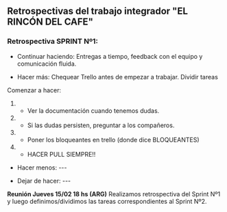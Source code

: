 ## Retrospectivas del trabajo integrador "EL RINCÓN DEL CAFE"

### Retrospectiva SPRINT Nº1:

- Continuar haciendo: Entregas a tiempo, feedback con el equipo y comunicación fluida.

- Hacer más: Chequear Trello antes de empezar a trabajar. Dividir tareas

Comenzar a hacer:

1. - Ver la documentación cuando tenemos dudas.
2. - Si las dudas persisten, preguntar a los compañeros.
3. - Poner los bloqueantes en trello (donde dice BLOQUEANTES)
4. - HACER PULL SIEMPRE!!

- Hacer menos: ---

- Dejar de hacer: ---

**Reunión Jueves 15/02 18 hs (ARG)**
Realizamos retrospectiva del Sprint Nº1 y luego definimos/dividimos las tareas correspondientes al Sprint Nº2.
